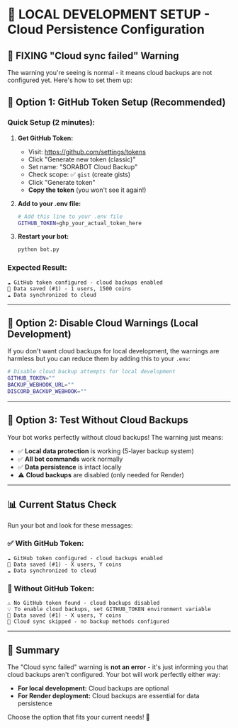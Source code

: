 # 🔧 LOCAL DEVELOPMENT SETUP - Cloud Persistence Configuration

## 🚨 **FIXING "Cloud sync failed" Warning**

The warning you're seeing is normal - it means cloud backups are not configured yet. Here's how to set them up:

## 🔑 **Option 1: GitHub Token Setup (Recommended)**

### **Quick Setup (2 minutes):**

1. **Get GitHub Token:**
   - Visit: https://github.com/settings/tokens
   - Click "Generate new token (classic)"
   - Set name: "SORABOT Cloud Backup"
   - Check scope: ✅ `gist` (create gists)
   - Click "Generate token"
   - **Copy the token** (you won't see it again!)

2. **Add to your .env file:**
   ```bash
   # Add this line to your .env file
   GITHUB_TOKEN=ghp_your_actual_token_here
   ```

3. **Restart your bot:**
   ```bash
   python bot.py
   ```

### **Expected Result:**
```
☁️ GitHub token configured - cloud backups enabled
💾 Data saved (#1) - 1 users, 1500 coins
☁️ Data synchronized to cloud
```

---

## 🔕 **Option 2: Disable Cloud Warnings (Local Development)**

If you don't want cloud backups for local development, the warnings are harmless but you can reduce them by adding this to your `.env`:

```bash
# Disable cloud backup attempts for local development
GITHUB_TOKEN=""
BACKUP_WEBHOOK_URL=""
DISCORD_BACKUP_WEBHOOK=""
```

---

## 🧪 **Option 3: Test Without Cloud Backups**

Your bot works perfectly without cloud backups! The warning just means:
- ✅ **Local data protection** is working (5-layer backup system)
- ✅ **All bot commands** work normally
- ✅ **Data persistence** is intact locally
- ⚠️ **Cloud backups** are disabled (only needed for Render)

---

## 📊 **Current Status Check**

Run your bot and look for these messages:

### **✅ With GitHub Token:**
```
☁️ GitHub token configured - cloud backups enabled
💾 Data saved (#1) - X users, Y coins  
☁️ Data synchronized to cloud
```

### **🔕 Without GitHub Token:**
```
⚠️ No GitHub token found - cloud backups disabled
💡 To enable cloud backups, set GITHUB_TOKEN environment variable
💾 Data saved (#1) - X users, Y coins
🔕 Cloud sync skipped - no backup methods configured
```

---

## 🎯 **Summary**

The "Cloud sync failed" warning is **not an error** - it's just informing you that cloud backups aren't configured. Your bot will work perfectly either way:

- **For local development:** Cloud backups are optional
- **For Render deployment:** Cloud backups are essential for data persistence

Choose the option that fits your current needs! 🚀